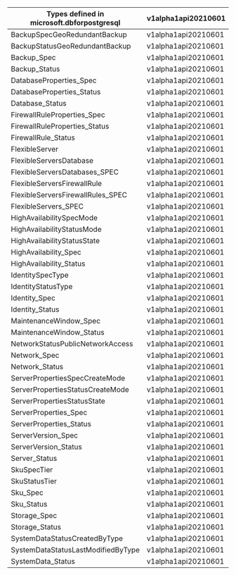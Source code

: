 | Types defined in microsoft.dbforpostgresql | v1alpha1api20210601 |
|--------------------------------------------|---------------------|
| BackupSpecGeoRedundantBackup               | v1alpha1api20210601 |
| BackupStatusGeoRedundantBackup             | v1alpha1api20210601 |
| Backup_Spec                                | v1alpha1api20210601 |
| Backup_Status                              | v1alpha1api20210601 |
| DatabaseProperties_Spec                    | v1alpha1api20210601 |
| DatabaseProperties_Status                  | v1alpha1api20210601 |
| Database_Status                            | v1alpha1api20210601 |
| FirewallRuleProperties_Spec                | v1alpha1api20210601 |
| FirewallRuleProperties_Status              | v1alpha1api20210601 |
| FirewallRule_Status                        | v1alpha1api20210601 |
| FlexibleServer                             | v1alpha1api20210601 |
| FlexibleServersDatabase                    | v1alpha1api20210601 |
| FlexibleServersDatabases_SPEC              | v1alpha1api20210601 |
| FlexibleServersFirewallRule                | v1alpha1api20210601 |
| FlexibleServersFirewallRules_SPEC          | v1alpha1api20210601 |
| FlexibleServers_SPEC                       | v1alpha1api20210601 |
| HighAvailabilitySpecMode                   | v1alpha1api20210601 |
| HighAvailabilityStatusMode                 | v1alpha1api20210601 |
| HighAvailabilityStatusState                | v1alpha1api20210601 |
| HighAvailability_Spec                      | v1alpha1api20210601 |
| HighAvailability_Status                    | v1alpha1api20210601 |
| IdentitySpecType                           | v1alpha1api20210601 |
| IdentityStatusType                         | v1alpha1api20210601 |
| Identity_Spec                              | v1alpha1api20210601 |
| Identity_Status                            | v1alpha1api20210601 |
| MaintenanceWindow_Spec                     | v1alpha1api20210601 |
| MaintenanceWindow_Status                   | v1alpha1api20210601 |
| NetworkStatusPublicNetworkAccess           | v1alpha1api20210601 |
| Network_Spec                               | v1alpha1api20210601 |
| Network_Status                             | v1alpha1api20210601 |
| ServerPropertiesSpecCreateMode             | v1alpha1api20210601 |
| ServerPropertiesStatusCreateMode           | v1alpha1api20210601 |
| ServerPropertiesStatusState                | v1alpha1api20210601 |
| ServerProperties_Spec                      | v1alpha1api20210601 |
| ServerProperties_Status                    | v1alpha1api20210601 |
| ServerVersion_Spec                         | v1alpha1api20210601 |
| ServerVersion_Status                       | v1alpha1api20210601 |
| Server_Status                              | v1alpha1api20210601 |
| SkuSpecTier                                | v1alpha1api20210601 |
| SkuStatusTier                              | v1alpha1api20210601 |
| Sku_Spec                                   | v1alpha1api20210601 |
| Sku_Status                                 | v1alpha1api20210601 |
| Storage_Spec                               | v1alpha1api20210601 |
| Storage_Status                             | v1alpha1api20210601 |
| SystemDataStatusCreatedByType              | v1alpha1api20210601 |
| SystemDataStatusLastModifiedByType         | v1alpha1api20210601 |
| SystemData_Status                          | v1alpha1api20210601 |
